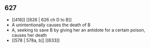 ## 627
- [[416]] [[626 | 626 ch D to B]] 
- A unintentionally causes the death of B
- A, seeking to save B by giving her an antidote for a certain poison, causes her death
- [[578 | 578a, b]] [[633]] 

